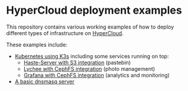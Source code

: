 # HyperCloud deployment examples

This repository contains various working examples of how to deploy different
types of infrastructure on [HyperCloud].

These examples include:
- [Kubernetes using K3s] including some services running on top:
    - [Haste-Server with S3 integration] (pastebin)
    - [Lychee with CephFS integration] (photo management)
    - [Grafana with CephFS integration] (analytics and monitoring)
- [A basic dnsmasq server]

[HyperCloud]: https://softiron.com/hypercloud
[Kubernetes using K3s]: k3s
[A basic dnsmasq server]: dnsmasq
[Haste-Server with S3 integration]: k3s/haste-server.md
[Lychee with CephFS integration]: k3s/lychee.md
[Grafana with CephFS integration]: k3s/grafana.md
